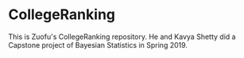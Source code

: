 # CollegeRanking

This is Zuofu's CollegeRanking repository. He and Kavya Shetty did a Capstone project of Bayesian Statistics in Spring 2019.
